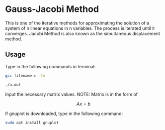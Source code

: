 # Gauss-Jacobi Method
This is one of the iterative methods for approximating the solution of a system of n linear equations in n variables. The process is iterated until it converges. Jacobi Method is also known as the simultaneous displacement method.

## Usage
Type in the following commands in terminal:
```bash
gcc filename.c -lm
```
```bash
./a.out
```
Input the necessary matrix values. NOTE: Matrix is in the form of 

$$ Ax = b $$

If gnuplot is downloaded, type in the following command:
```bash
sudo apt install gnuplot
```


